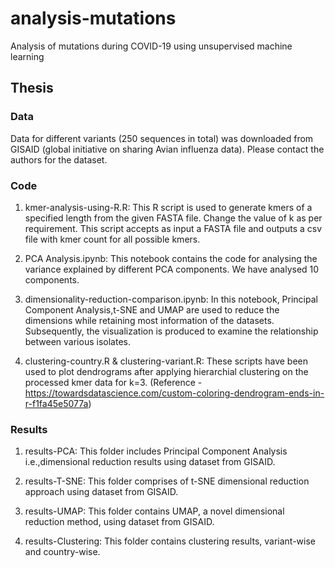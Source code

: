 # analysis-mutations
Analysis of mutations during COVID-19 using unsupervised machine learning 



## Thesis

### Data 

Data for different variants (250 sequences in total) was downloaded from GISAID (global initiative on sharing Avian influenza data). Please contact the authors for the dataset. 

### Code

1. kmer-analysis-using-R.R: This R script is used to generate kmers of a specified length from the given FASTA file. Change the value of k as per requirement. This script accepts as input a FASTA file and outputs a csv file with kmer count for all possible kmers. 

2. PCA Analysis.ipynb: This notebook contains the code for analysing the variance explained by different PCA components. We have analysed 10 components. 

3. dimensionality-reduction-comparison.ipynb: In this notebook, Principal Component Analysis,t-SNE and UMAP are used to reduce the dimensions while retaining most information of the datasets. Subsequently, the visualization is produced to examine the relationship between various isolates.

4. clustering-country.R & clustering-variant.R: These scripts have been used to plot dendrograms after applying hierarchial clustering on the processed kmer data for k=3. (Reference - https://towardsdatascience.com/custom-coloring-dendrogram-ends-in-r-f1fa45e5077a)

### Results

1. results-PCA: This folder includes Principal Component Analysis i.e.,dimensional reduction results using dataset from GISAID.

2. results-T-SNE: This folder comprises of t-SNE dimensional reduction approach using dataset from GISAID.

3. results-UMAP: This folder contains UMAP, a novel dimensional reduction method, using dataset from GISAID.

4. results-Clustering: This folder contains clustering results, variant-wise and country-wise. 
